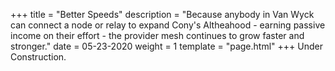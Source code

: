 +++
title = "Better Speeds"
description = "Because anybody in Van Wyck can connect a node or relay to expand Cony's Altheahood - earning passive income on their effort - the provider mesh continues to grow faster and stronger."
date = 05-23-2020
weight = 1
template = "page.html"
+++
Under Construction. 